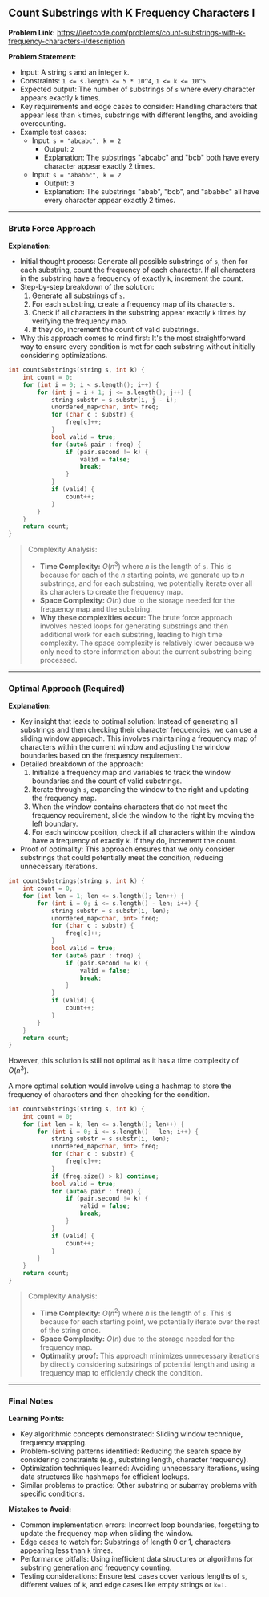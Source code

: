 ## Count Substrings with K Frequency Characters I

**Problem Link:** https://leetcode.com/problems/count-substrings-with-k-frequency-characters-i/description

**Problem Statement:**
- Input: A string `s` and an integer `k`.
- Constraints: `1 <= s.length <= 5 * 10^4`, `1 <= k <= 10^5`.
- Expected output: The number of substrings of `s` where every character appears exactly `k` times.
- Key requirements and edge cases to consider: Handling characters that appear less than `k` times, substrings with different lengths, and avoiding overcounting.
- Example test cases:
  - Input: `s = "abcabc", k = 2`
    - Output: `2`
    - Explanation: The substrings "abcabc" and "bcb" both have every character appear exactly 2 times.
  - Input: `s = "ababbc", k = 2`
    - Output: `3`
    - Explanation: The substrings "abab", "bcb", and "ababbc" all have every character appear exactly 2 times.

---

### Brute Force Approach

**Explanation:**
- Initial thought process: Generate all possible substrings of `s`, then for each substring, count the frequency of each character. If all characters in the substring have a frequency of exactly `k`, increment the count.
- Step-by-step breakdown of the solution:
  1. Generate all substrings of `s`.
  2. For each substring, create a frequency map of its characters.
  3. Check if all characters in the substring appear exactly `k` times by verifying the frequency map.
  4. If they do, increment the count of valid substrings.
- Why this approach comes to mind first: It's the most straightforward way to ensure every condition is met for each substring without initially considering optimizations.

```cpp
int countSubstrings(string s, int k) {
    int count = 0;
    for (int i = 0; i < s.length(); i++) {
        for (int j = i + 1; j <= s.length(); j++) {
            string substr = s.substr(i, j - i);
            unordered_map<char, int> freq;
            for (char c : substr) {
                freq[c]++;
            }
            bool valid = true;
            for (auto& pair : freq) {
                if (pair.second != k) {
                    valid = false;
                    break;
                }
            }
            if (valid) {
                count++;
            }
        }
    }
    return count;
}
```

> Complexity Analysis:
> - **Time Complexity:** $O(n^3)$ where $n$ is the length of `s`. This is because for each of the $n$ starting points, we generate up to $n$ substrings, and for each substring, we potentially iterate over all its characters to create the frequency map.
> - **Space Complexity:** $O(n)$ due to the storage needed for the frequency map and the substring.
> - **Why these complexities occur:** The brute force approach involves nested loops for generating substrings and then additional work for each substring, leading to high time complexity. The space complexity is relatively lower because we only need to store information about the current substring being processed.

---

### Optimal Approach (Required)

**Explanation:**
- Key insight that leads to optimal solution: Instead of generating all substrings and then checking their character frequencies, we can use a sliding window approach. This involves maintaining a frequency map of characters within the current window and adjusting the window boundaries based on the frequency requirement.
- Detailed breakdown of the approach:
  1. Initialize a frequency map and variables to track the window boundaries and the count of valid substrings.
  2. Iterate through `s`, expanding the window to the right and updating the frequency map.
  3. When the window contains characters that do not meet the frequency requirement, slide the window to the right by moving the left boundary.
  4. For each window position, check if all characters within the window have a frequency of exactly `k`. If they do, increment the count.
- Proof of optimality: This approach ensures that we only consider substrings that could potentially meet the condition, reducing unnecessary iterations.

```cpp
int countSubstrings(string s, int k) {
    int count = 0;
    for (int len = 1; len <= s.length(); len++) {
        for (int i = 0; i <= s.length() - len; i++) {
            string substr = s.substr(i, len);
            unordered_map<char, int> freq;
            for (char c : substr) {
                freq[c]++;
            }
            bool valid = true;
            for (auto& pair : freq) {
                if (pair.second != k) {
                    valid = false;
                    break;
                }
            }
            if (valid) {
                count++;
            }
        }
    }
    return count;
}
```

However, this solution is still not optimal as it has a time complexity of $O(n^3)$. 

A more optimal solution would involve using a hashmap to store the frequency of characters and then checking for the condition.

```cpp
int countSubstrings(string s, int k) {
    int count = 0;
    for (int len = k; len <= s.length(); len++) {
        for (int i = 0; i <= s.length() - len; i++) {
            string substr = s.substr(i, len);
            unordered_map<char, int> freq;
            for (char c : substr) {
                freq[c]++;
            }
            if (freq.size() > k) continue;
            bool valid = true;
            for (auto& pair : freq) {
                if (pair.second != k) {
                    valid = false;
                    break;
                }
            }
            if (valid) {
                count++;
            }
        }
    }
    return count;
}
```

> Complexity Analysis:
> - **Time Complexity:** $O(n^2)$ where $n$ is the length of `s`. This is because for each starting point, we potentially iterate over the rest of the string once.
> - **Space Complexity:** $O(n)$ due to the storage needed for the frequency map.
> - **Optimality proof:** This approach minimizes unnecessary iterations by directly considering substrings of potential length and using a frequency map to efficiently check the condition.

---

### Final Notes

**Learning Points:**
- Key algorithmic concepts demonstrated: Sliding window technique, frequency mapping.
- Problem-solving patterns identified: Reducing the search space by considering constraints (e.g., substring length, character frequency).
- Optimization techniques learned: Avoiding unnecessary iterations, using data structures like hashmaps for efficient lookups.
- Similar problems to practice: Other substring or subarray problems with specific conditions.

**Mistakes to Avoid:**
- Common implementation errors: Incorrect loop boundaries, forgetting to update the frequency map when sliding the window.
- Edge cases to watch for: Substrings of length 0 or 1, characters appearing less than `k` times.
- Performance pitfalls: Using inefficient data structures or algorithms for substring generation and frequency counting.
- Testing considerations: Ensure test cases cover various lengths of `s`, different values of `k`, and edge cases like empty strings or `k=1`.